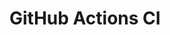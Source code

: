 # GitHub Actions CI











































































































































































































































































































































































































































































































































































































































































































































































































































































































































































































































































































































































































































































































































































































































































































































































































































































































































































































































































































































































































































































































































































































































































































































































































































































































































































































































































































































































































